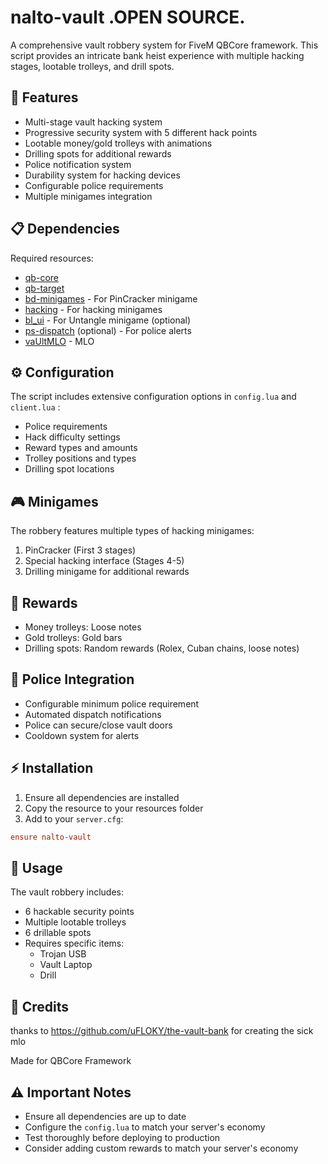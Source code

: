 # nalto-vault .OPEN SOURCE.

A comprehensive vault robbery system for FiveM QBCore framework. This script provides an intricate bank heist experience with multiple hacking stages, lootable trolleys, and drill spots.

## 🌟 Features

- Multi-stage vault hacking system
- Progressive security system with 5 different hack points
- Lootable money/gold trolleys with animations
- Drilling spots for additional rewards
- Police notification system
- Durability system for hacking devices
- Configurable police requirements
- Multiple minigames integration

## 📋 Dependencies

Required resources:
- [qb-core](https://github.com/qbcore-framework/qb-core)
- [qb-target](https://github.com/qbcore-framework/qb-target)
- [bd-minigames](https://github.com/sample/bd-minigames) - For PinCracker minigame
- [hacking](https://github.com/sample/hacking) - For hacking minigames
- [bl_ui](https://github.com/sample/bl_ui) - For Untangle minigame (optional)
- [ps-dispatch](https://github.com/Project-Sloth/ps-dispatch) (optional) - For police alerts
- [vaUltMLO](https://github.com/uFLOKY/the-vault-bank) - MLO
## ⚙️ Configuration

The script includes extensive configuration options in `config.lua` and `client.lua` :
- Police requirements
- Hack difficulty settings
- Reward types and amounts
- Trolley positions and types
- Drilling spot locations

## 🎮 Minigames

The robbery features multiple types of hacking minigames:
1. PinCracker (First 3 stages)
2. Special hacking interface (Stages 4-5)
3. Drilling minigame for additional rewards

## 💎 Rewards

- Money trolleys: Loose notes
- Gold trolleys: Gold bars
- Drilling spots: Random rewards (Rolex, Cuban chains, loose notes)

## 🚓 Police Integration

- Configurable minimum police requirement
- Automated dispatch notifications
- Police can secure/close vault doors
- Cooldown system for alerts

## ⚡ Installation

1. Ensure all dependencies are installed
2. Copy the resource to your resources folder
3. Add to your `server.cfg`:
```cfg
ensure nalto-vault
```

## 🔧 Usage

The vault robbery includes:
- 6 hackable security points
- Multiple lootable trolleys
- 6 drillable spots
- Requires specific items:
  - Trojan USB
  - Vault Laptop
  - Drill

## 🤝 Credits

thanks to https://github.com/uFLOKY/the-vault-bank for creating the sick mlo

Made for QBCore Framework


## ⚠️ Important Notes

- Ensure all dependencies are up to date
- Configure the `config.lua` to match your server's economy
- Test thoroughly before deploying to production
- Consider adding custom rewards to match your server's economy
